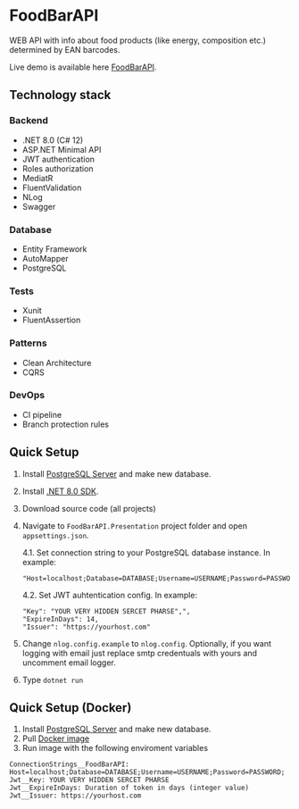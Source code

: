 # FoodBarAPI
WEB API with info about food products (like energy, composition etc.) determined by EAN barcodes.

Live demo is available here [FoodBarAPI](http://foodbarapi.obisoft.pl).

## Technology stack

### Backend
- .NET 8.0 (C# 12)
- ASP.NET Minimal API
- JWT authentication
- Roles authorization
- MediatR
- FluentValidation
- NLog
- Swagger

### Database 
- Entity Framework
- AutoMapper
- PostgreSQL

### Tests 
- Xunit
- FluentAssertion

### Patterns
- Clean Architecture
- CQRS

### DevOps
- CI pipeline
- Branch protection rules

## Quick Setup
1. Install [PostgreSQL Server](https://www.postgresql.org/download/) and make new database.
2. Install [.NET 8.0 SDK](https://dotnet.microsoft.com/en-us/download/dotnet/8.0).
3. Download source code (all projects)
4. Navigate to `FoodBarAPI.Presentation` project folder and open `appsettings.json`.

    4.1. Set connection string to your PostgreSQL database instance. In example:
    ```
    "Host=localhost;Database=DATABASE;Username=USERNAME;Password=PASSWORD;"
    ```
    4.2. Set JWT auhtentication config. In example:
    ```
    "Key": "YOUR VERY HIDDEN SERCET PHARSE",",
    "ExpireInDays": 14,
    "Issuer": "https://yourhost.com"
    ```

5. Change `nlog.config.example` to `nlog.config`. Optionally, if you want logging with email just replace smtp credentuals with yours and uncomment email logger.
6. Type `dotnet run`

## Quick Setup (Docker)
1. Install [PostgreSQL Server](https://www.postgresql.org/download/) and make new database.
2. Pull [Docker image](https://hub.docker.com/r/beszt/foodbarapi)
3. Run image with the following enviroment variables

```
ConnectionStrings__FoodBarAPI: Host=localhost;Database=DATABASE;Username=USERNAME;Password=PASSWORD;
Jwt__Key: YOUR VERY HIDDEN SERCET PHARSE
Jwt__ExpireInDays: Duration of token in days (integer value)
Jwt__Issuer: https://yourhost.com
```
